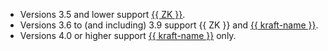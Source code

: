 * Versions 3.5 and lower support [{{ ZK }}](../../../managed-kafka/concepts/index.md#zookeeper).
* Versions 3.6 to (and including) 3.9 support {{ ZK }} and [{{ kraft-name }}](../../../managed-kafka/concepts/index.md#kraft).
* Versions 4.0 or higher support [{{ kraft-name }}](../../../managed-kafka/concepts/index.md#kraft) only.